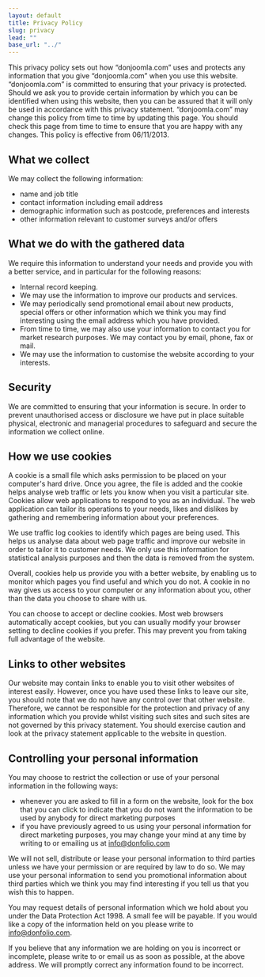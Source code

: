 ```yaml
---
layout: default
title: Privacy Policy
slug: privacy
lead: ""
base_url: "../"
---
```


This privacy policy sets out how “donjoomla.com” uses and protects any information that you give “donjoomla.com” when you use this website.
“donjoomla.com” is committed to ensuring that your privacy is protected. Should we ask you to provide certain information by which you can be identified when using this website, then you can be assured that it will only be used in accordance with this privacy statement.
“donjoomla.com” may change this policy from time to time by updating this page. You should check this page from time to time to ensure that you are happy with any changes. This policy is effective from 06/11/2013.

## What we collect

We may collect the following information:

- name and job title
- contact information including email address
- demographic information such as postcode, preferences and interests
- other information relevant to customer surveys and/or offers

## What we do with the gathered data

We require this information to understand your needs and provide you with a better service, and in particular for the following reasons:

- Internal record keeping.
- We may use the information to improve our products and services.
- We may periodically send promotional email about new products, special offers or other information which we think you may find interesting using the email address which you have provided. 
- From time to time, we may also use your information to contact you for market research purposes. We may contact you by email, phone, fax or mail.
- We may use the information to customise the website according to your interests.

## Security

We are committed to ensuring that your information is secure. In order to prevent unauthorised access or disclosure we have put in place suitable physical, electronic and managerial procedures to safeguard and secure the information we collect online.

## How we use cookies

A cookie is a small file which asks permission to be placed on your computer's hard drive. Once you agree, the file is added and the cookie helps analyse web traffic or lets you know when you visit a particular site. Cookies allow web applications to respond to you as an individual. The web application can tailor its operations to your needs, likes and dislikes by gathering and remembering information about your preferences.

We use traffic log cookies to identify which pages are being used. This helps us analyse data about web page traffic and improve our website in order to tailor it to customer needs. We only use this information for statistical analysis purposes and then the data is removed from the system.

Overall, cookies help us provide you with a better website, by enabling us to monitor which pages you find useful and which you do not. A cookie in no way gives us access to your computer or any information about you, other than the data you choose to share with us.

You can choose to accept or decline cookies. Most web browsers automatically accept cookies, but you can usually modify your browser setting to decline cookies if you prefer. This may prevent you from taking full advantage of the website.

## Links to other websites

Our website may contain links to enable you to visit other websites of interest easily. However, once you have used these links to leave our site, you should note that we do not have any control over that other website. Therefore, we cannot be responsible for the protection and privacy of any information which you provide whilst visiting such sites and such sites are not governed by this privacy statement. You should exercise caution and look at the privacy statement applicable to the website in question.

## Controlling your personal information

You may choose to restrict the collection or use of your personal information in the following ways:

- whenever you are asked to fill in a form on the website, look for the box that you can click to indicate that you do not want the information to be used by anybody for direct marketing purposes
- if you have previously agreed to us using your personal information for direct marketing purposes, you may change your mind at any time by writing to or emailing us at [info@donfolio.com](mailto:info@donfolio.com)

We will not sell, distribute or lease your personal information to third parties unless we have your permission or are required by law to do so. We may use your personal information to send you promotional information about third parties which we think you may find interesting if you tell us that you wish this to happen.

You may request details of personal information which we hold about you under the Data Protection Act 1998. A small fee will be payable. If you would like a copy of the information held on you please write to [info@donfolio.com](mailto:info@donfolio.com).

If you believe that any information we are holding on you is incorrect or incomplete, please write to or email us as soon as possible, at the above address. We will promptly correct any information found to be incorrect.